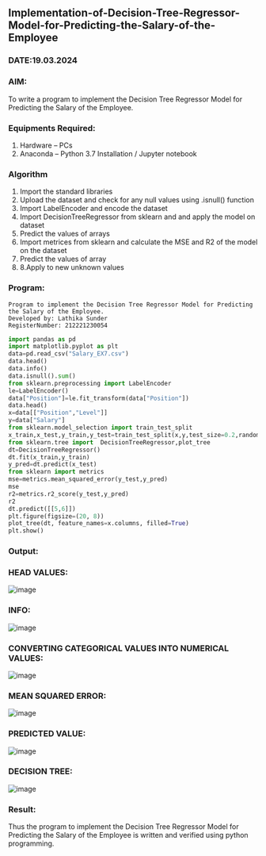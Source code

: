 ## Implementation-of-Decision-Tree-Regressor-Model-for-Predicting-the-Salary-of-the-Employee
### DATE:19.03.2024
### AIM:
To write a program to implement the Decision Tree Regressor Model for Predicting the Salary of the Employee.

### Equipments Required:
1. Hardware – PCs
2. Anaconda – Python 3.7 Installation / Jupyter notebook

### Algorithm
1. Import the standard libraries
2. Upload the dataset and check for any null values using .isnull() function
3. Import LabelEncoder and encode the dataset
4. Import DecisionTreeRegressor from sklearn and and apply the model on dataset
5. Predict the values of arrays
6. Import metrices from sklearn and calculate the MSE and R2 of the model on the dataset
7. Predict the values of array
8. 8.Apply to new unknown values

### Program:
```
Program to implement the Decision Tree Regressor Model for Predicting the Salary of the Employee.
Developed by: Lathika Sunder
RegisterNumber: 212221230054 
```
```python
import pandas as pd
import matplotlib.pyplot as plt
data=pd.read_csv("Salary_EX7.csv")
data.head()
data.info()
data.isnull().sum()
from sklearn.preprocessing import LabelEncoder
le=LabelEncoder()
data["Position"]=le.fit_transform(data["Position"])
data.head()
x=data[["Position","Level"]]
y=data["Salary"]
from sklearn.model_selection import train_test_split
x_train,x_test,y_train,y_test=train_test_split(x,y,test_size=0.2,random_state=2)
from sklearn.tree import  DecisionTreeRegressor,plot_tree
dt=DecisionTreeRegressor()
dt.fit(x_train,y_train)
y_pred=dt.predict(x_test)
from sklearn import metrics
mse=metrics.mean_squared_error(y_test,y_pred)
mse
r2=metrics.r2_score(y_test,y_pred)
r2
dt.predict([[5,6]])
plt.figure(figsize=(20, 8))
plot_tree(dt, feature_names=x.columns, filled=True)
plt.show()
```
### Output:
### HEAD VALUES:
![image](https://github.com/gpavana/Implementation-of-Decision-Tree-Regressor-Model-for-Predicting-the-Salary-of-the-Employee/assets/118787343/cc9e8bea-cd57-4744-9433-5396a59cde3e)
### INFO:
![image](https://github.com/gpavana/Implementation-of-Decision-Tree-Regressor-Model-for-Predicting-the-Salary-of-the-Employee/assets/118787343/39067b5b-a7c7-4b0c-8fdb-7acaba347fc0)
### CONVERTING CATEGORICAL VALUES INTO NUMERICAL VALUES:
![image](https://github.com/gpavana/Implementation-of-Decision-Tree-Regressor-Model-for-Predicting-the-Salary-of-the-Employee/assets/118787343/5491d6db-e4a1-44e9-9685-bf45f0653cd7)
### MEAN SQUARED ERROR:
![image](https://github.com/gpavana/Implementation-of-Decision-Tree-Regressor-Model-for-Predicting-the-Salary-of-the-Employee/assets/118787343/34c8a444-7e07-4a42-9bd2-ec59404af529)
### PREDICTED VALUE:
![image](https://github.com/gpavana/Implementation-of-Decision-Tree-Regressor-Model-for-Predicting-the-Salary-of-the-Employee/assets/118787343/f8593cd6-d674-457d-becd-ce0e5b4b0cd4)
### DECISION TREE:
![image](https://github.com/gpavana/Implementation-of-Decision-Tree-Regressor-Model-for-Predicting-the-Salary-of-the-Employee/assets/118787343/21554b8b-5706-42b7-a4b1-dc0d7c0bdbf1)
### Result:
Thus the program to implement the Decision Tree Regressor Model for Predicting the Salary of the Employee is written and verified using python programming.
